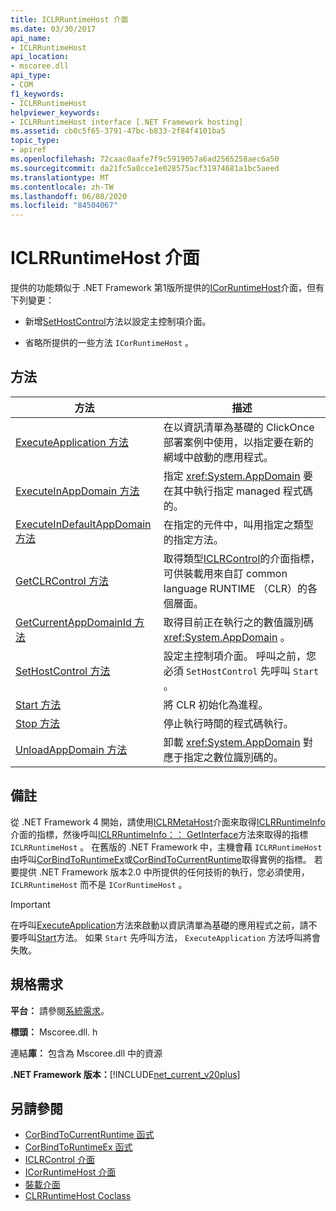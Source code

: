 ```yaml
---
title: ICLRRuntimeHost 介面
ms.date: 03/30/2017
api_name:
- ICLRRuntimeHost
api_location:
- mscoree.dll
api_type:
- COM
f1_keywords:
- ICLRRuntimeHost
helpviewer_keywords:
- ICLRRuntimeHost interface [.NET Framework hosting]
ms.assetid: cb0c5f65-3791-47bc-b833-2f84f4101ba5
topic_type:
- apiref
ms.openlocfilehash: 72caac0aafe7f9c5919057a6ad2565258aec6a50
ms.sourcegitcommit: da21fc5a8cce1e028575acf31974681a1bc5aeed
ms.translationtype: MT
ms.contentlocale: zh-TW
ms.lasthandoff: 06/08/2020
ms.locfileid: "84504067"
---
```

# <a name="iclrruntimehost-interface"></a>ICLRRuntimeHost 介面
提供的功能類似于 .NET Framework 第1版所提供的[ICorRuntimeHost](icorruntimehost-interface.md)介面，但有下列變更：  
  
- 新增[SetHostControl](iclrruntimehost-sethostcontrol-method.md)方法以設定主控制項介面。  
  
- 省略所提供的一些方法 `ICorRuntimeHost` 。  
  
## <a name="methods"></a>方法  
  
|方法|描述|  
|------------|-----------------|  
|[ExecuteApplication 方法](iclrruntimehost-executeapplication-method.md)|在以資訊清單為基礎的 ClickOnce 部署案例中使用，以指定要在新的網域中啟動的應用程式。|  
|[ExecuteInAppDomain 方法](iclrruntimehost-executeinappdomain-method.md)|指定 <xref:System.AppDomain> 要在其中執行指定 managed 程式碼的。|  
|[ExecuteInDefaultAppDomain 方法](iclrruntimehost-executeindefaultappdomain-method.md)|在指定的元件中，叫用指定之類型的指定方法。|  
|[GetCLRControl 方法](iclrruntimehost-getclrcontrol-method.md)|取得類型[ICLRControl](iclrcontrol-interface.md)的介面指標，可供裝載用來自訂 common language RUNTIME （CLR）的各個層面。|  
|[GetCurrentAppDomainId 方法](iclrruntimehost-getcurrentappdomainid-method.md)|取得目前正在執行之的數值識別碼 <xref:System.AppDomain> 。|  
|[SetHostControl 方法](iclrruntimehost-sethostcontrol-method.md)|設定主控制項介面。 呼叫之前，您必須 `SetHostControl` 先呼叫 `Start` 。|  
|[Start 方法](iclrruntimehost-start-method.md)|將 CLR 初始化為進程。|  
|[Stop 方法](iclrruntimehost-stop-method.md)|停止執行時間的程式碼執行。|  
|[UnloadAppDomain 方法](iclrruntimehost-unloadappdomain-method.md)|卸載 <xref:System.AppDomain> 對應于指定之數位識別碼的。|  
  
## <a name="remarks"></a>備註  
 從 .NET Framework 4 開始，請使用[ICLRMetaHost](iclrmetahost-interface.md)介面來取得[ICLRRuntimeInfo](iclrruntimeinfo-interface.md)介面的指標，然後呼叫[ICLRRuntimeInfo：： GetInterface](iclrruntimeinfo-getinterface-method.md)方法來取得的指標 `ICLRRuntimeHost` 。 在舊版的 .NET Framework 中，主機會藉 `ICLRRuntimeHost` 由呼叫[CorBindToRuntimeEx](corbindtoruntimeex-function.md)或[CorBindToCurrentRuntime](corbindtocurrentruntime-function.md)取得實例的指標。 若要提供 .NET Framework 版本2.0 中所提供的任何技術的執行，您必須使用， `ICLRRuntimeHost` 而不是 `ICorRuntimeHost` 。  
  
> [!IMPORTANT]
> 在呼叫[ExecuteApplication](iclrruntimehost-executeapplication-method.md)方法來啟動以資訊清單為基礎的應用程式之前，請不要呼叫[Start](iclrruntimehost-start-method.md)方法。 如果 `Start` 先呼叫方法， `ExecuteApplication` 方法呼叫將會失敗。  
  
## <a name="requirements"></a>規格需求  
 **平台：** 請參閱[系統需求](../../get-started/system-requirements.md)。  
  
 **標頭：** Mscoree.dll. h  
  
 連結**庫：** 包含為 Mscoree.dll 中的資源  
  
 **.NET Framework 版本：**[!INCLUDE[net_current_v20plus](../../../../includes/net-current-v20plus-md.md)]  
  
## <a name="see-also"></a>另請參閱

- [CorBindToCurrentRuntime 函式](corbindtocurrentruntime-function.md)
- [CorBindToRuntimeEx 函式](corbindtoruntimeex-function.md)
- [ICLRControl 介面](iclrcontrol-interface.md)
- [ICorRuntimeHost 介面](icorruntimehost-interface.md)
- [裝載介面](hosting-interfaces.md)
- [CLRRuntimeHost Coclass](clrruntimehost-coclass.md)
